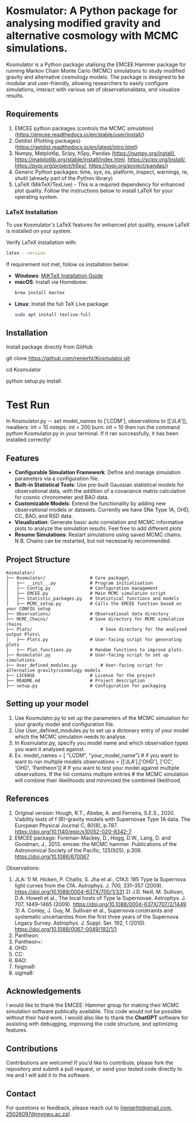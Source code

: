 # Kosmulator: A Python package for analysing modified gravity and alternative cosmology with MCMC simulations.
Kosmulator is a Python package utalising the EMCEE:Hammer package for running Markov Chain Monte Carlo (MCMC) simulations to study modified gravity and alternative cosmology models. 
The package is designed to be modular and user-friendly, allowing researchers to easily configure simulations, interact with various set of 
observationaldata, and visualize results.

## Requirements
1) EMCEE python packages (controls the MCMC simulation) (https://emcee.readthedocs.io/en/stable/user/install/)
2) Getdist (Plotting packages) (https://getdist.readthedocs.io/en/latest/intro.html)
3) Numpy, Matplotlip, Scipy, h5py, Pandas (https://numpy.org/install/, https://matplotlib.org/stable/install/index.html, https://scipy.org/install/, https://pypi.org/project/h5py/, https://pypi.org/project/pandas/)
4) Generic Python packages: time, sys, os, platform, inspect, warnings, re, shutil (already part of the Python library)
5) LaTeX (MikTeX/TexLive) - This is a required dependency for enhanced plot quality. Follow the instructions below to install LaTeX for your operating system.

### LaTeX Installation
To use Kosmulator's LaTeX features for enhanced plot quality, ensure LaTeX is installed on your system.

Verify LaTeX installation with:
```bash
latex --version
```

If requirement not met, follow os installation below:
- **Windows**: [MiKTeX Installation Guide](https://miktex.org/howto/install-miktex)
- **macOS**: Install via Homebrew:
  ```bash
  brew install mactex
  ```
- **Linux**: Install the full TeX Live package:
  ```bash
  sudo apt install texlive-full
  ```

## Installation 
Install package directly from GitHub

git clone https://github.com/renierht/Kosmulator.git

cd Kosmulator

python setup.py install

# Test Run
In Kosmulator.py --  set model_names to ['LCDM'], 
					 observations to [['JLA']], 
					 nwalkers: int = 10 
					 nsteps: int = 200 
					 burn: int = 10
then run the command python Kosmulator.py in your terminal. If it ran successfully, it has been installed correctly!

## Features

- **Configurable Simulation Framework**: Define and manage simulation parameters via a configuration file.
- **Built-in Statistical Tools**: Use pre-built Gaussian statistical models for observational data, with the addition of a covariance matrix calculation for cosmic chronometer and BAO data.
- **Customizable Models**: Extend the functionality by adding new observational models or datasets. Currently we have SNe Type 1A, OHD, CC, BAO, and RSD data.
- **Visualization**: Generate basic auto correlation and MCMC informative plots to analyze the simulation results. Feel free to add different plots
- **Resume Simulations**: Restart simulations using saved MCMC chains. N.B. Chains can be restarted, but not necessarily recommended.


## Project Structure

```plaintext
Kosmulator/
├── Kosmulator/          		# Core package\
│   ├── __init__.py            	# Program initialisation	
│   ├── Config.py            	# Configuration management
│   ├── EMCEE.py             	# Main MCMC simulation script
│   ├── Statistic_packages.py   # Statistical functions and models
│   ├── MCMC_setup.py   		# Calls the EMCEE function based on your CONFIG setup
├── Observations/            	# Observational data directory
├── MCMC_Chains/             	# Save directory for MCMC simulation chains
├── Plots/          				# Save directory for the analysed output Plots\
│   ├── Plots.py                # User-facing script for generating plots
│   ├── Plot_functions.py       # Random functions to improve plots.	
├── Kosmulator.py  				# User-facing script to set up simulations
├── User_defined_modules.py       	# User-facing script for alternative gravity/cosmology models
├── LICENSE                  	# License for the project
├── README.md                	# Project description
├── setup.py                 	# Configuration for packaging
```

## Setting up your model
1) Use Kosmulator.py to set up the parameters of the MCMC simulation for your gravity model and configuration file.
2) Use User_defined_modules.py to set up a dictonary entry of your model which the MCMC simulation needs to analyse.
3) In Kosmulator.py, specify you model name and which observation types you want it analysed against.
4) Ex.  	model_names = [ "LCDM", "your_model_name"] # if you want to want to run multiple models
			observations = [['JLA'],['OHD'], ['CC', 'OHD', 'Pantheon']] 
		# If you want to test your model against multiple observations. If the list contains multiple entries
		# the MCMC simulation will combine their likelihoods and minimized the combined likelihood.
		
## References
1) Original version: 	Hough, R.T., Abebe, A. and Ferreira, S.E.S., 2020. Viability tests of f (R)-gravity models with Supernovae Type 1A data. The European Physical Journal C, 80(8), p.787. https://doi.org/10.1140/epjc/s10052-020-8342-7
2) EMCEE package: 		Foreman-Mackey, D., Hogg, D.W., Lang, D. and Goodman, J., 2013. emcee: the MCMC hammer. Publications of the Astronomical Society of the Pacific, 125(925), p.306. https://doi.org/10.1086/670067

Observations:

1) JLA: 				1) M. Hicken, P. Challis, S. Jha et al., CfA3: 185 Type Ia Supernova light curves from the CfA. Astrophys. J. 700, 331–357 (2009). https://doi.org/10.1088/0004-637X/700/1/331
						2) J.D. Neill, M. Sullivan, D.A. Howell et al., The local hosts of Type Ia Supernovae. Astrophys. J. 707, 1449–1465 (2009). https://doi.org/10.1088/0004-637X/707/2/1449
						3) A. Conley, J. Guy, M. Sullivan et al., Supernova constraints and systematic uncertainties from the first three years of the Supernova Legacy Survey. Astrophys. J. Suppl. Ser. 192, 1 (2010). https://doi.org/10.1088/0067-0049/192/1/1
2) Pantheon:	
3) Pantheon+: 
4) OHD:
5) CC:
6) BAO:
6) fsigma8:
7) sigma8:

## Acknowledgements
I would like to thank the EMCEE: Hammer group for making their MCMC simulation software publically available. This code would not be possible without their hard work. I would also like to thank the **ChatGPT** software for assisting with debugging, improving the code structure, and optimizing features.

## Contributions
Contributions are welcome! If you'd like to contribute, please fork the repository and submit a pull request, or send your tested code directly to me and I will add it to the software.

## Contact
For questions or feedback, please reach out to [renierht@gmail.com, 25026097@mynwu.ac.za].